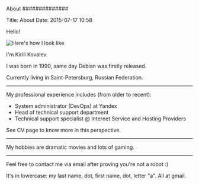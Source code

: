 About
##############

Title: About
Date: 2015-07-17 10:58

Hello!

![Here's how I look like]({filename}/blog/author.jpg)

I'm Kirill Kovalev.

I was born in 1990, same day Debian was firstly released.

Currently living in Saint-Petersburg, Russian Federation.

---

My professional experience includes (from older to recent):

- System administrator (DevOps) at Yandex
- Head of technical support department
- Technical support specialist @ Internet Service and Hosting Providers

See CV page to know more in this perspective.

---

My hobbies are dramatic movies and lots of gaming.

---

Feel free to contact me via email after proving you're not a robot :)

It's in lowercase: my last name, dot, first name, dot, letter "a". All at gmail.
